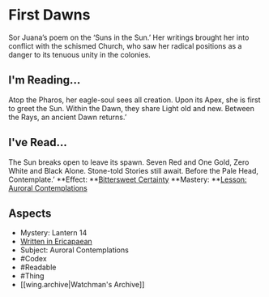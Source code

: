 # First Dawns
Sor Juana’s poem on the ‘Suns in the Sun.’ Her writings brought her into conflict with the schismed Church, who saw her radical positions as a danger to its tenuous unity in the colonies.
## I'm Reading...
Atop the Pharos, her eagle-soul sees all creation. Upon its Apex, she is first to greet the Sun. Within the Dawn, they share Light old and new. Between the Rays, an ancient Dawn returns.’
## I've Read...
The Sun breaks open to leave its spawn. Seven Red and One Gold, Zero White and Black Alone. Stone-told Stories still await. Before the Pale Head, Contemplate.’
**Effect: **[Bittersweet Certainty](https://uadaf.theevilroot.xyz/rowenarium/element/bittersweet.certainty)
**Mastery: **[Lesson: Auroral Contemplations](https://uadaf.theevilroot.xyz/rowenarium/element/x.auroralcontemplations)
## Aspects
- Mystery: Lantern 14
- [Written in Ericapaean](https://uadaf.theevilroot.xyz/rowenarium/element/w.ericapaean)
- Subject: Auroral Contemplations
- #Codex
- #Readable
- #Thing
- [[wing.archive|Watchman's Archive]]